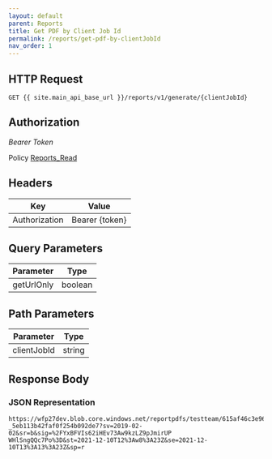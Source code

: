 ```yaml
---
layout: default
parent: Reports
title: Get PDF by Client Job Id
permalink: /reports/get-pdf-by-clientJobId
nav_order: 1
---
```


## HTTP Request
```
GET {{ site.main_api_base_url }}/reports/v1/generate/{clientJobId}
```
## Authorization

*Bearer Token*

Policy
[Reports_Read]({{site.url}}{{site.baseurl}}/authentication/policies#reports_read)

## Headers

| Key     | Value        |
| ----------- | ----------- |
| Authorization | Bearer {token}      |

## Query Parameters

| Parameter   | Type        |
| ----------- | ----------- |
| getUrlOnly | boolean      |

## Path Parameters

| Parameter   | Type        |
| ----------- | ----------- |
| clientJobId        | string      |

## Response Body
### JSON Representation
```
https://wfp27dev.blob.core.windows.net/reportpdfs/testteam/615af46c3e96ba0001c4067
_5eb113b42faf0f254b092de7?sv=2019-02-02&sr=b&sig=%2FYxBFVIs62iHEv73Aw9kzLZ9pJmirUP
WHlSngQQc7Po%3D&st=2021-12-10T12%3Aw8%3A23Z&se=2021-12-10T13%3A13%3A23Z&sp=r

```
